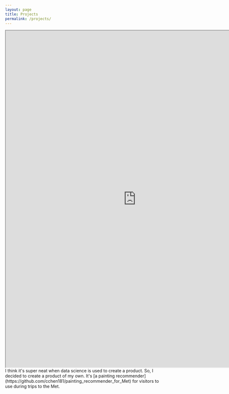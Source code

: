 ```yaml
---
layout: page
title: Projects
permalink: /projects/ 
---
```


<iframe src="https://github.com/cchen181/cchen181.github.io/blob/master/images/painting.jpg" width="850" height="1100" seamless></iframe>
I think it's super neat when data science is used to create a product. So, I decided to create a product of my own. It's [a painting recommender](https://github.com/cchen181/painting_recommender_for_Met) for visitors to use during trips to the Met.
